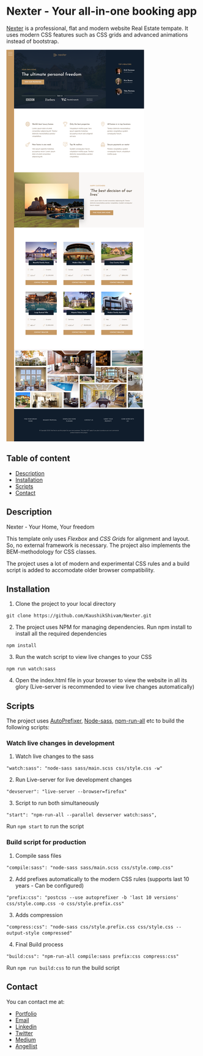 # Nexter - Your all-in-one booking app


[Nexter](https://rawcdn.githack.com/KaushikShivam/Nexter/61ce36188d204dc5aec6798fd57c68a778cb7bb2/index.html) is a professional, flat and modern website Real Estate tempate. It uses modern CSS features such as CSS grids and advanced animations instead of bootstrap. 

![Nexter Screenshot](screenshot.png)

## Table of content
- [Description](#description)
- [Installation](#installation)
- [Scripts](#scripts)
- [Contact](#contact)


## Description
Nexter - Your Home, Your freedom

This template only uses *Flexbox* and *CSS Grids* for alignment and layout. So, no external framework is necessary. 
The project also implements the BEM-methodology for CSS classes. 

The project uses a lot of modern and experimental CSS rules and a build script is added to accomodate older browser compatibility.

## Installation

1. Clone the project to your local directory
```
git clone https://github.com/KaushikShivam/Nexter.git
```

2. The project uses NPM for managing dependencies. Run npm install to install all the required dependencies
```
npm install
```
3. Run the watch script to view live changes to your CSS
```
npm run watch:sass
```
4. Open the index.html file in your browser to view the website in all its glory (Live-server is recommended to view live changes automatically)


## Scripts
The project uses [AutoPrefixer](https://github.com/postcss/autoprefixer), [Node-sass](https://github.com/sass/node-sass), [npm-run-all](https://www.npmjs.com/package/npm-run-all) etc to build the following scripts:

### Watch live changes in development
1. Watch live changes to the sass
```
"watch:sass": "node-sass sass/main.scss css/style.css -w"
```

2. Run Live-server for live development changes
```
"devserver": "live-server --browser=firefox"
```
3. Script to run both simultaneously
```
"start": "npm-run-all --parallel devserver watch:sass",
```

Run ```npm start``` to run the script

### Build script for production

1. Compile sass files
```
"compile:sass": "node-sass sass/main.scss css/style.comp.css"
```

2. Add prefixes automatically to the modern CSS rules (supports last 10 years - Can be configured)
```
"prefix:css": "postcss --use autoprefixer -b 'last 10 versions' css/style.comp.css -o css/style.prefix.css"
```

3. Adds compression
```
"compress:css": "node-sass css/style.prefix.css css/style.css --output-style compressed"
```
4. Final Build process
```
"build:css": "npm-run-all compile:sass prefix:css compress:css"
```

Run ```npm run build:css``` to run the build script

## Contact
You can contact me at:

- [Portfolio](https://www.shivamkaushik.com)
- [Email](mailto:shivamkaushikofficial@gmail.com)
- [Linkedin](https://www.linkedin.com/in/kshivamdev/)
- [Twitter](https://twitter.com/kShivamDev)
- [Medium](https://medium.com/@shivamkaushikofficial)
- [Angellist](https://angel.co/kshivamdev)

